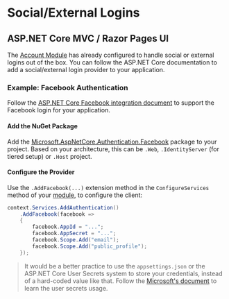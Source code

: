 # Social/External Logins

## ASP.NET Core MVC / Razor Pages UI

The [Account Module](../Modules/Account.md) has already configured to handle social or external logins out of the box. You can follow the ASP.NET Core documentation to add a social/external login provider to your application.

### Example: Facebook Authentication

Follow the [ASP.NET Core Facebook integration document](https://docs.microsoft.com/en-us/aspnet/core/security/authentication/social/facebook-logins) to support the Facebook login for your application.

#### Add the NuGet Package

Add the [Microsoft.AspNetCore.Authentication.Facebook](https://www.nuget.org/packages/Microsoft.AspNetCore.Authentication.Facebook) package to your project. Based on your architecture, this can be `.Web`, `.IdentityServer` (for tiered setup) or `.Host` project.

#### Configure the Provider

Use the `.AddFacebook(...)` extension method in the `ConfigureServices` method of your [module](../Module-Development-Basics.md), to configure the client:

````csharp
context.Services.AddAuthentication()
    .AddFacebook(facebook =>
    {
        facebook.AppId = "...";
        facebook.AppSecret = "...";
        facebook.Scope.Add("email");
        facebook.Scope.Add("public_profile");
    });
````

> It would be a better practice to use the `appsettings.json` or the ASP.NET Core User Secrets system to store your credentials, instead of a hard-coded value like that. Follow the [Microsoft's document](https://docs.microsoft.com/en-us/aspnet/core/security/authentication/social/facebook-logins) to learn the user secrets usage.
